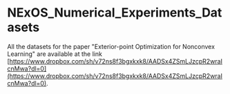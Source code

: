 # NExOS_Numerical_Experiments_Datasets
All the datasets for the paper "Exterior-point Optimization for Nonconvex Learning" are available at the link [https://www.dropbox.com/sh/v72ns8f3bgxkxk8/AADSx4ZSmLJzcpR2wraIcnMwa?dl=0](https://www.dropbox.com/sh/v72ns8f3bgxkxk8/AADSx4ZSmLJzcpR2wraIcnMwa?dl=0).
